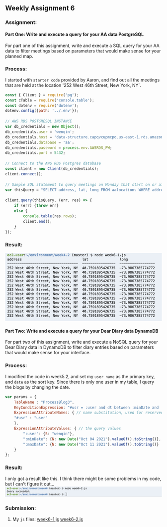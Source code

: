 ## Weekly Assignment 6



### Assignment:
#### Part One: Write and execute a query for your AA data PostgreSQL

For part one of this assignment, write and execute a SQL query for your AA data to filter meetings based on parameters that would make sense for your planned map.



### Process:

I started with `starter code` provided by Aaron, and find out all the meetings that are held at the location '252 West 46th Street, New York, NY`.
```javascript
const { Client } = require('pg');
const cTable = require('console.table');
const dotenv = require('dotenv');
dotenv.config({path: '../.env'});  

// AWS RDS POSTGRESQL INSTANCE
var db_credentials = new Object();
db_credentials.user = 'wenqin';
db_credentials.host = 'data-structure.capqvcupmcpo.us-east-1.rds.amazonaws.com';
db_credentials.database = 'aa';
db_credentials.password = process.env.AWSRDS_PW;
db_credentials.port = 5432;

// Connect to the AWS RDS Postgres database
const client = new Client(db_credentials);
client.connect();

// Sample SQL statement to query meetings on Monday that start on or after 7:00pm: 
var thisQuery = "SELECT address, lat, long FROM aalocations WHERE address = '252 West 46th Street, New York, NY';";

client.query(thisQuery, (err, res) => {
    if (err) {throw err}
    else {
        console.table(res.rows);
        client.end();
    }
});
```


### Result:
![result.png](https://github.com/kanodesu/ds-fall2021/blob/master/week6/result-1.png "result.png")


#### Part Two: Write and execute a query for your Dear Diary data DynamoDB

For part two of this assignment, write and execute a NoSQL query for your Dear Diary data in DynamoDB to filter diary entries based on parameters that would make sense for your interface.

### Process:

I modified the code in week5.2, and set my `user name` as the primary key, and `date` as the sort key. Since there is only one user in my table, I query the blogs by changing the date.

```javascript
var params = {
    TableName : "ProcessBlog3",
    KeyConditionExpression: "#usr = :user and dt between :minDate and :maxDate", // the query expression
    ExpressionAttributeNames: { // name substitution, used for reserved words in DynamoDB
    "#usr" : "user"
    },
    ExpressionAttributeValues: { // the query values
        ":user": {S: "wenqin"},
        ":minDate": {N: new Date("Oct 04 2021").valueOf().toString()},
        ":maxDate": {N: new Date("Oct 11 2021").valueOf().toString()}
    }
};
```
### Result:
I only got a result like this. I think there might be some problems in my code, but I can't figure it out...
![result.png](https://github.com/kanodesu/ds-fall2021/blob/master/week6/result-2.png "result.png")


### Submission:
1. My `js` files: [week6-1.js](https://github.com/kanodesu/ds-fall2021/blob/master/week6/week6-1.js)  [week6-2.js](https://github.com/kanodesu/ds-fall2021/blob/master/week6/week6-2.js)  
 






